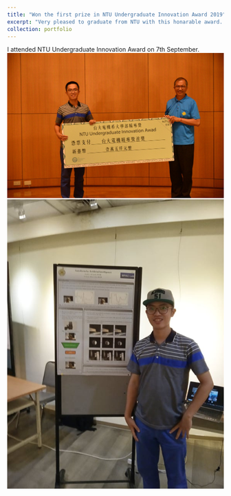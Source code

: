 ```yaml
---
title: "Won the first prize in NTU Undergraduate Innovation Award 2019"
excerpt: "Very pleased to graduate from NTU with this honarable award. <br/><img src='/images/Innovation_award.jpg' >"
collection: portfolio
---
```


I attended NTU Undergraduate Innovation Award on 7th September.  
<img src='/images/Innovation_award.jpg'>
<img src='/images/Innovation_award2.jpg'>
